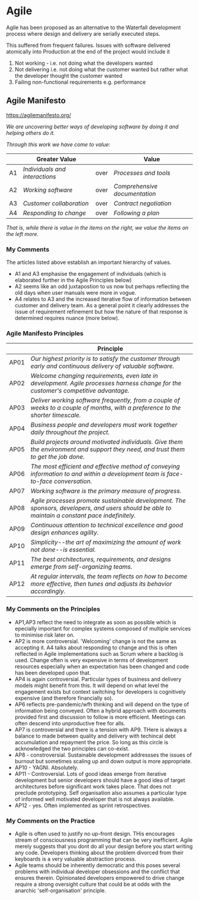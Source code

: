 # Agile

Agile has been proposed as an alternative to the Waterfall development process where design and delivery are serially executed steps.

This suffered from frequent failures. Issues with software delivered atomically into Production at the end of the project would include it

1. Not working - i.e. not doing what the developers wanted
1. Not delivering i.e. not doing what the customer wanted but rather what the developer thought the customer wanted
1. Failing non-functional requirements e.g. performance

## Agile Manifesto
https://agilemanifesto.org/

*We are uncovering better ways of developing software by doing it and helping others do it.*

*Through this work we have come to value:*

| | Greater Value | |  Value |
| --- | --- | --- | --- |
| A1 | *Individuals and interactions* | over | *Processes and tools* |
| A2 | *Working software* | over | *Comprehensive documentation* |
| A3 | *Customer collaboration* | over | *Contract negotiation* |
| A4 | *Responding to change* | over | *Following a plan* |

*That is, while there is value in the items on the right, we value the items on the left more.*

### My Comments
The articles listed above establish an important hierarchy of values.
* A1 and A3 emphasise the engagement of individuals (which is elaborated further in the Agile Principles below)
* A2 seems like an odd juxtapostion to us now but perhaps reflecting the old days when user manuals were more in vogue.
* A4 relates to A3 and the increased iterative flow of information between customer and delivery team. As a general point it clearly addresses the issue of requirement refinement but how the nature of that response is determined requires nuance (more below).

### Agile Manifesto Principles

| | Principle |
| --- | --- |
| AP01 | *Our highest priority is to satisfy the customer through early and continuous delivery of valuable software.*  |
| AP02 | *Welcome changing requirements, even late in development. Agile processes harness change for the customer's competitive advantage.* |
| AP03 | *Deliver working software frequently, from a couple of weeks to a couple of months, with a preference to the shorter timescale.* |
| AP04 | *Business people and developers must work together daily throughout the project.* |
| AP05 | *Build projects around motivated individuals. Give them the environment and support they need, and trust them to get the job done.* |
| AP06 | *The most efficient and effective method of conveying information to and within a development team is face-to-face conversation.* |
| AP07 | *Working software is the primary measure of progress.* |
| AP08 | *Agile processes promote sustainable development. The sponsors, developers, and users should be able to maintain a constant pace indefinitely.* |
| AP09 | *Continuous attention to technical excellence and good design enhances agility.* |
| AP10 | *Simplicity--the art of maximizing the amount of work not done--is essential.* |
| AP11 | *The best architectures, requirements, and designs emerge from self-organizing teams.* |
| AP12 | *At regular intervals, the team reflects on how to become more effective, then tunes and adjusts its behavior accordingly.* |

### My Comments on the Principles
* AP1,AP3 reflect the need to integrate as soon as possible which is epecially important for complex systems composed of multiple services to minimise risk later on.
* AP2 is more controversial. 'Welcoming' change is not the same as accepting it. A4 talks about responding to change and this is often reflected in Agile implementations such as Scrum where a backlog is used. Change often is very expensive in terms of development resources especially when an expectation has been changed and code has been developed upon that.
* AP4 is again controversial. Particular types of business and delivery models might benefit from this. It will depend on what level the engagement exists but context switching for developers is cognitively expensive (and therefore financially so).
* AP6 reflects pre-pandemic/wfh thinking and will depend on the type of information being conveyed. Often a hybrid approach with documents provided first and discussion to follow is more efficient. Meetings can often descend into unproductive free for alls.
* AP7 is controversial and there is a tension with AP9. THere is always a balance to made between quality and delivery with techincal debt accumulation and repayment the price. So long as this circle is acknowledged the two principles can co-exist.
* AP8 - constroversial. Sustainable development addressses the issues of burnout but sometimes scaling up and down output is more appropriate.
* AP10 - YAGNI. Absolutely.
* AP11 - Controversial. Lots of good ideas emerge from iterative development but senior developers should have a good idea of target architectures before significant work takes place. That does not preclude prototyping. Self organisation also assumes a particular type of informed well motivated developer that is not always available.
* AP12 - yes. Often implemented  as sprint retrospectives.

### My Comments on the Practice
* Agile is often used to justify no up-front design. THis encourages stream of consciousness programming that can be very inefficient. Agile merely suggests that you dont do all your design before you start writing any code. Developers thinking about the problem divorced from their keyboards is a very valuable abstraction process.
* Agile teams should be inherently democratic and this poses several problems with individual developer obsessions and the conflict that ensures therein. Opinionated developers empowered to drive change require a strong oversight culture that could be at odds with the anarchic 'self-organisation' principle.
